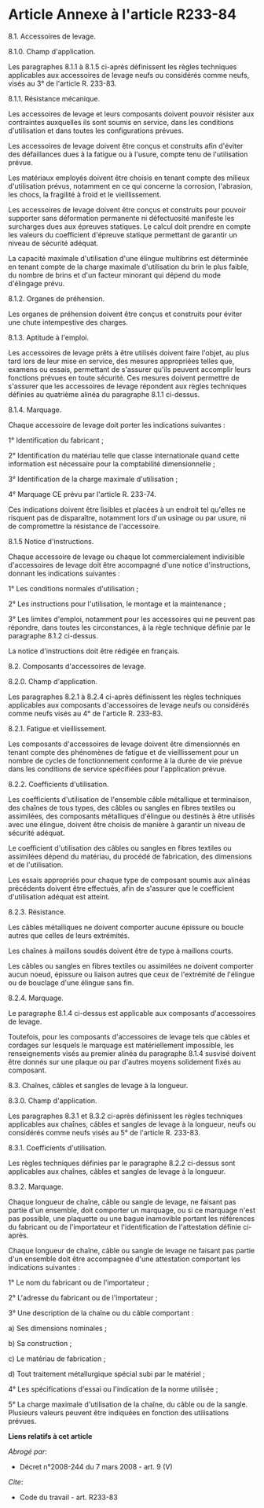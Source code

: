 # Article Annexe à l'article R233-84

8.1. Accessoires de levage.

8.1.0. Champ d'application.

Les paragraphes 8.1.1 à 8.1.5 ci-après définissent les règles techniques applicables aux accessoires de levage neufs ou
considérés comme neufs, visés au 3° de l'article R. 233-83.

8.1.1. Résistance mécanique.

Les accessoires de levage et leurs composants doivent pouvoir résister aux contraintes auxquelles ils sont soumis en service,
dans les conditions d'utilisation et dans toutes les configurations prévues.

Les accessoires de levage doivent être conçus et construits afin d'éviter des défaillances dues à la fatigue ou à l'usure,
compte tenu de l'utilisation prévue.

Les matériaux employés doivent être choisis en tenant compte des milieux d'utilisation prévus, notamment en ce qui concerne
la corrosion, l'abrasion, les chocs, la fragilité à froid et le vieillissement.

Les accessoires de levage doivent être conçus et construits pour pouvoir supporter sans déformation permanente ni
défectuosité manifeste les surcharges dues aux épreuves statiques. Le calcul doit prendre en compte les valeurs du
coefficient d'épreuve statique permettant de garantir un niveau de sécurité adéquat.

La capacité maximale d'utilisation d'une élingue multibrins est déterminée en tenant compte de la charge maximale
d'utilisation du brin le plus faible, du nombre de brins et d'un facteur minorant qui dépend du mode d'élingage prévu.

8.1.2. Organes de préhension.

Les organes de préhension doivent être conçus et construits pour éviter une chute intempestive des charges.

8.1.3. Aptitude à l'emploi.

Les accessoires de levage prêts à être utilisés doivent faire l'objet, au plus tard lors de leur mise en service, des mesures
appropriées telles que, examens ou essais, permettant de s'assurer qu'ils peuvent accomplir leurs fonctions prévues en toute
sécurité. Ces mesures doivent permettre de s'assurer que les accessoires de levage répondent aux règles techniques définies
au quatrième alinéa du paragraphe 8.1.1 ci-dessus.

8.1.4. Marquage.

Chaque accessoire de levage doit porter les indications suivantes :

1° Identification du fabricant ;

2° Identification du matériau telle que classe internationale quand cette information est nécessaire pour la comptabilité
dimensionnelle ;

3° Identification de la charge maximale d'utilisation ;

4° Marquage CE prévu par l'article R. 233-74.

Ces indications doivent être lisibles et placées à un endroit tel qu'elles ne risquent pas de disparaître, notamment lors
d'un usinage ou par usure, ni de compromettre la résistance de l'accessoire.

8.1.5 Notice d'instructions.

Chaque accessoire de levage ou chaque lot commercialement indivisible d'accessoires de levage doit être accompagné d'une
notice d'instructions, donnant les indications suivantes :

1° Les conditions normales d'utilisation ;

2° Les instructions pour l'utilisation, le montage et la maintenance ;

3° Les limites d'emploi, notamment pour les accessoires qui ne peuvent pas répondre, dans toutes les circonstances, à la
règle technique définie par le paragraphe 8.1.2 ci-dessus.

La notice d'instructions doit être rédigée en français.

8.2. Composants d'accessoires de levage.

8.2.0. Champ d'application.

Les paragraphes 8.2.1 à 8.2.4 ci-après définissent les règles techniques applicables aux composants d'accessoires de levage
neufs ou considérés comme neufs visés au 4° de l'article R. 233-83.

8.2.1. Fatigue et vieillissement.

Les composants d'accessoires de levage doivent être dimensionnés en tenant compte des phénomènes de fatigue et de
vieillissement pour un nombre de cycles de fonctionnement conforme à la durée de vie prévue dans les conditions de service
spécifiées pour l'application prévue.

8.2.2. Coefficients d'utilisation.

Les coefficients d'utilisation de l'ensemble câble métallique et terminaison, des chaînes de tous types, des câbles ou
sangles en fibres textiles ou assimilées, des composants métalliques d'élingue ou destinés à être utilisés avec une élingue,
doivent être choisis de manière à garantir un niveau de sécurité adéquat.

Le coefficient d'utilisation des câbles ou sangles en fibres textiles ou assimilées dépend du matériau, du procédé de
fabrication, des dimensions et de l'utilisation.

Les essais appropriés pour chaque type de composant soumis aux alinéas précédents doivent être effectués, afin de s'assurer
que le coefficient d'utilisation adéquat est atteint.

8.2.3. Résistance.

Les câbles métalliques ne doivent comporter aucune épissure ou boucle autres que celles de leurs extrémités.

Les chaînes à maillons soudés doivent être de type à maillons courts.

Les câbles ou sangles en fibres textiles ou assimilées ne doivent comporter aucun noeud, épissure ou liaison autres que ceux
de l'extrémité de l'élingue ou de bouclage d'une élingue sans fin.

8.2.4. Marquage.

Le paragraphe 8.1.4 ci-dessus est applicable aux composants d'accessoires de levage.

Toutefois, pour les composants d'accessoires de levage tels que câbles et cordages sur lesquels le marquage est
matériellement impossible, les renseignements visés au premier alinéa du paragraphe 8.1.4 susvisé doivent être donnés sur une
plaque ou par d'autres moyens solidement fixés au composant.

8.3. Chaînes, câbles et sangles de levage à la longueur.

8.3.0. Champ d'application.

Les paragraphes 8.3.1 et 8.3.2 ci-après définissent les règles techniques applicables aux chaînes, câbles et sangles de
levage à la longueur, neufs ou considérés comme neufs visés au 5° de l'article R. 233-83.

8.3.1. Coefficients d'utilisation.

Les règles techniques définies par le paragraphe 8.2.2 ci-dessus sont applicables aux chaînes, câbles et sangles de levage à
la longueur.

8.3.2. Marquage.

Chaque longueur de chaîne, câble ou sangle de levage, ne faisant pas partie d'un ensemble, doit comporter un marquage, ou si
ce marquage n'est pas possible, une plaquette ou une bague inamovible portant les références du fabricant ou de l'importateur
et l'identification de l'attestation définie ci-après.

Chaque longueur de chaîne, câble ou sangle de levage ne faisant pas partie d'un ensemble doit être accompagnée d'une
attestation comportant les indications suivantes :

1° Le nom du fabricant ou de l'importateur ;

2° L'adresse du fabricant ou de l'importateur ;

3° Une description de la chaîne ou du câble comportant :

a) Ses dimensions nominales ;

b) Sa construction ;

c) Le matériau de fabrication ;

d) Tout traitement métallurgique spécial subi par le matériel ;

4° Les spécifications d'essai ou l'indication de la norme utilisée ;

5° La charge maximale d'utilisation de la chaîne, du câble ou de la sangle. Plusieurs valeurs peuvent être indiquées en
fonction des utilisations prévues.

**Liens relatifs à cet article**

_Abrogé par_:

  - Décret n°2008-244 du 7 mars 2008 - art. 9 (V)

_Cite_:

  - Code du travail - art. R233-83
